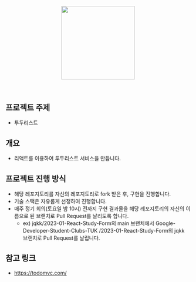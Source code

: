 <div align="middle" style="margin-bottom: 60px">
  <img src="https://todomvc.com/site-assets/logo-icon.png" width="200">
</div>

## 프로젝트 주제

- 투두리스트

## 개요

- 리액트를 이용하여 투두리스트 서비스을 만듭니다.

## 프로젝트 진행 방식

- 해당 레포지토리를 자신의 레포지토리로 fork 받은 후, 구현을 진행합니다.
- 기술 스택은 자유롭게 선정하여 진행합니다.
- 매주 정기 회의(토요일 밤 10시) 전까지 구현 결과물을 해당 레포지토리의 자신의 이름으로 된 브랜치로 Pull Request를 날리도록 합니다.
  - ex) jqkk/2023-01-React-Study-Form의 main 브랜치에서 Google-Developer-Student-Clubs-TUK /2023-01-React-Study-Form의 jqkk 브랜치로 Pull Request를 날립니다.

## 참고 링크

- https://todomvc.com/
